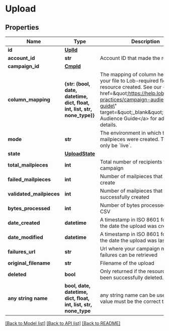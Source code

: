 # Upload


## Properties
Name | Type | Description | Notes
------------ | ------------- | ------------- | -------------
**id** | [**UplId**](UplId.md) |  | 
**account_id** | **str** | Account ID that made the request | 
**campaign_id** | [**CmpId**](CmpId.md) |  | 
**column_mapping** | **{str: (bool, date, datetime, dict, float, int, list, str, none_type)}** | The mapping of column headers in your file to Lob-required fields for the resource created. See our &lt;a href&#x3D;\&quot;https://help.lob.com/best-practices/campaign-audience-guide\&quot; target&#x3D;\&quot;_blank\&quot;&gt;Campaign Audience Guide&lt;/a&gt; for additional details. | 
**mode** | **str** | The environment in which the mailpieces were created. Today, will only be &#x60;live&#x60;. | 
**state** | [**UploadState**](UploadState.md) |  | 
**total_mailpieces** | **int** | Total number of recipients for the campaign | 
**failed_mailpieces** | **int** | Number of mailpieces that failed to create | 
**validated_mailpieces** | **int** | Number of mailpieces that were successfully created | 
**bytes_processed** | **int** | Number of bytes processed in your CSV | 
**date_created** | **datetime** | A timestamp in ISO 8601 format of the date the upload was created | 
**date_modified** | **datetime** | A timestamp in ISO 8601 format of the date the upload was last modified | 
**failures_url** | **str** | Url where your campaign mailpiece failures can be retrieved | [optional] 
**original_filename** | **str** | Filename of the upload | [optional] 
**deleted** | **bool** | Only returned if the resource has been successfully deleted. | [optional] 
**any string name** | **bool, date, datetime, dict, float, int, list, str, none_type** | any string name can be used but the value must be the correct type | [optional]

[[Back to Model list]](../README.md#documentation-for-models) [[Back to API list]](../README.md#documentation-for-api-endpoints) [[Back to README]](../README.md)


